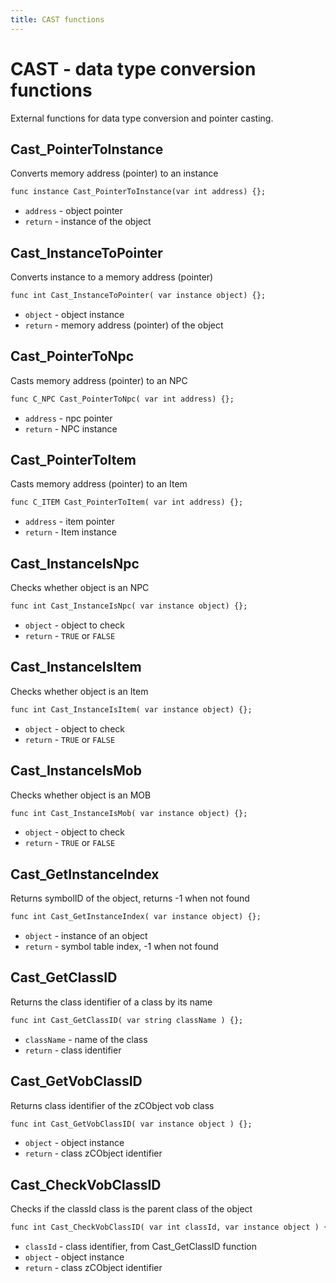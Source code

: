 ```yaml
---
title: CAST functions
---
```

# CAST - data type conversion functions
External functions for data type conversion and pointer casting.

## Cast_PointerToInstance
Converts memory address (pointer) to an instance

```dae
func instance Cast_PointerToInstance(var int address) {};
```

- `address` - object pointer
- `return` - instance of the object

## Cast_InstanceToPointer
Converts instance to a memory address (pointer)

```dae
func int Cast_InstanceToPointer( var instance object) {};
```

- `object` - object instance
- `return` - memory address (pointer) of the object

## Cast_PointerToNpc
Casts memory address (pointer) to an NPC

```dae
func C_NPC Cast_PointerToNpc( var int address) {};
```

- `address` - npc pointer
- `return` - NPC instance

## Cast_PointerToItem
Casts memory address (pointer) to an Item

```dae
func C_ITEM Cast_PointerToItem( var int address) {};
```

- `address` - item pointer
- `return` - Item instance

## Cast_InstanceIsNpc
Checks whether object is an NPC

```dae
func int Cast_InstanceIsNpc( var instance object) {};
```

- `object` - object to check
- `return` - `TRUE` or `FALSE`

## Cast_InstanceIsItem
Checks whether object is an Item

```dae
func int Cast_InstanceIsItem( var instance object) {};
```

- `object` - object to check
- `return` - `TRUE` or `FALSE`

## Cast_InstanceIsMob
Checks whether object is an MOB

```dae
func int Cast_InstanceIsMob( var instance object) {};
```

- `object` - object to check
- `return` - `TRUE` or `FALSE`

## Cast_GetInstanceIndex
Returns symbolID of the object, returns -1 when not found

```dae
func int Cast_GetInstanceIndex( var instance object) {};
```

- `object` - instance of an object
- `return` - symbol table index, -1 when not found

## Cast_GetClassID
Returns the class identifier of a class by its name

```dae
func int Cast_GetClassID( var string className ) {};
```

- `className` - name of the class
- `return` - class identifier

## Cast_GetVobClassID
Returns class identifier of the zCObject vob class

```dae
func int Cast_GetVobClassID( var instance object ) {};
```

- `object` - object instance
- `return` - class zCObject identifier

## Cast_CheckVobClassID
Checks if the classId class is the parent class of the object

```dae
func int Cast_CheckVobClassID( var int classId, var instance object ) {};
```

- `classId` - class identifier, from Cast_GetClassID function
- `object` - object instance
- `return` - class zCObject identifier
